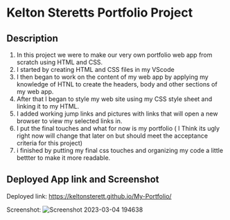 # Kelton Steretts Portfolio Project

## Description
1. In this project we were to make our very own portfolio web app from scratch using HTML and CSS.
2. I started by creating HTML and CSS files in my VScode
3. I then began to work on the content of my web app by applying my knowledge of HTNL to create the headers, body and other sections of my web app.
4. After that I began to style my web site using my CSS style sheet and linking it to my HTML.
5. I added working jump links and pictures with links that will open a new browser to view my selected links in.
6. I put the final touches and what for now is my portfolio ( I Think its ugly right now will change that later on but should meet the acceptance criteria for this project)
7. i finished by putting my final css touches and organizing my code a little bettter to make it more readable.

## Deployed App link and Screenshot
Deployed link: https://keltonsterett.github.io/My-Portfolio/

Screenshot: 
![Screenshot 2023-03-04 194638](https://user-images.githubusercontent.com/124960295/222938918-e61baa93-8532-44b7-93cf-7aacfa59bcc4.png)
